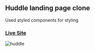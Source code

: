 ## Huddle landing page clone 
Used styled components for styling

### [Live Site](https://huddle-landingpage-clone.netlify.app/)

![huddle](https://ibb.co/kgQZY4w)
